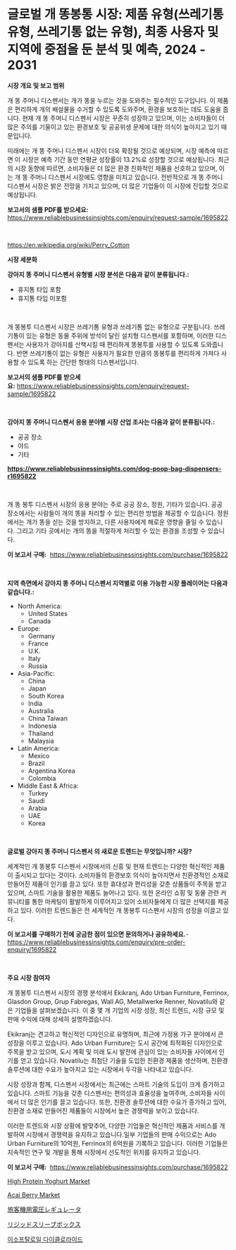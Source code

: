 <p><h1>글로벌 개 똥봉통 시장: 제품 유형(쓰레기통 유형, 쓰레기통 없는 유형), 최종 사용자 및 지역에 중점을 둔 분석 및 예측, 2024 - 2031</h1></p><p><strong>시장 개요 및 보고 범위</strong></p>
<p><p>개 똥 주머니 디스펜서는 개가 똥을 누르는 것을 도와주는 필수적인 도구입니다. 이 제품은 편리하게 개의 배설물을 수거할 수 있도록 도와주며, 환경을 보호하는 데도 도움을 줍니다. 현재 개 똥 주머니 디스펜서 시장은 꾸준히 성장하고 있으며, 이는 소비자들이 더 많은 주의를 기울이고 있는 환경보호 및 공공위생 문제에 대한 의식이 높아지고 있기 때문입니다.</p><p>미래에는 개 똥 주머니 디스펜서 시장이 더욱 확장될 것으로 예상되며, 시장 예측에 따르면 이 시장은 예측 기간 동안 연평균 성장률이 13.2%로 성장할 것으로 예상됩니다. 최근의 시장 동향에 따르면, 소비자들은 더 많은 환경 친화적인 제품을 선호하고 있으며, 이는 개 똥 주머니 디스펜서 시장에도 영향을 미치고 있습니다. 전반적으로 개 똥 주머니 디스펜서 시장은 밝은 전망을 가지고 있으며, 더 많은 기업들이 이 시장에 진입할 것으로 예상됩니다.</p></p>
<p><strong>보고서의 샘플 PDF를 받으세요:</strong> <a href="https://www.reliablebusinessinsights.com/enquiry/request-sample/1695822">https://www.reliablebusinessinsights.com/enquiry/request-sample/1695822</a></p>
<p>&nbsp;</p>
<p><a href="https://en.wikipedia.org/wiki/Perry_Cotton">https://en.wikipedia.org/wiki/Perry_Cotton</a></p>
<p><strong>시장 세분화</strong></p>
<p><strong>강아지 똥 주머니 디스펜서 유형별 시장 분석은 다음과 같이 분류됩니다.:</strong></p>
<p><ul><li>휴지통 타입 포함</li><li>휴지통 타입 미포함</li></ul></p>
<p>&nbsp;</p>
<p><p>개 똥봉투 디스펜서 시장은 쓰레기통 유형과 쓰레기통 없는 유형으로 구분됩니다. 쓰레기통이 있는 유형은 동물 주위에 방석이 달린 설치형 디스펜서를 포함하며, 이러한 디스펜서는 사용자가 강아지를 산책시킬 때 편리하게 똥봉투를 사용할 수 있도록 도와줍니다. 반면 쓰레기통이 없는 유형은 사용자가 필요한 만큼의 똥봉투를 편리하게 가져다 사용할 수 있도록 하는 간단한 형태의 디스펜서입니다.</p></p>
<p><strong>보고서의 샘플 PDF를 받으세요:</strong>&nbsp;<a href="https://www.reliablebusinessinsights.com/enquiry/request-sample/1695822">https://www.reliablebusinessinsights.com/enquiry/request-sample/1695822</a></p>
<p>&nbsp;</p>
<p><strong> 강아지 똥 주머니 디스펜서 응용 분야별 시장 산업 조사는 다음과 같이 분류됩니다.:</strong></p>
<p><ul><li>공공 장소</li><li>야드</li><li>기타</li></ul></p>
<p><strong><a href="https://www.reliablebusinessinsights.com/dog-poop-bag-dispensers-r1695822">https://www.reliablebusinessinsights.com/dog-poop-bag-dispensers-r1695822</a></strong></p>
<p>&nbsp;</p>
<p><p>개 똥 봉투 디스펜서 시장의 응용 분야는 주로 공공 장소, 정원, 기타가 있습니다. 공공 장소에서는 사람들이 개의 똥을 처리할 수 있는 편리한 방법을 제공할 수 있습니다. 정원에서는 개가 똥을 싣는 것을 방지하고, 다른 사용자에게 해로운 영향을 줄일 수 있습니다. 그리고 기타 곳에서는 개의 똥을 적절하게 처리할 수 있는 환경을 조성할 수 있습니다.</p></p>
<p><strong>이 보고서 구매:</strong>&nbsp; <a href="https://www.reliablebusinessinsights.com/purchase/1695822">https://www.reliablebusinessinsights.com/purchase/1695822</a></p>
<p>&nbsp;</p>
<p><strong>지역 측면에서 강아지 똥 주머니 디스펜서 지역별로 이용 가능한 시장 플레이어는 다음과 같습니다.:</strong></p>
<p><ul>
    <li>
        North America:
        <ul>
            <li>United States</li>
            <li>Canada</li>
        </ul>
    </li>
    <li>
        Europe:
        <ul>
            <li>Germany</li>
            <li>France</li>
            <li>U.K.</li>
            <li>Italy</li>
            <li>Russia</li>
        </ul>
    </li>
    <li>
        Asia-Pacific:
        <ul>
            <li>China</li>
            <li>Japan</li>
            <li>South Korea</li>
            <li>India</li>
            <li>Australia</li>
            <li>China Taiwan</li>
            <li>Indonesia</li>
            <li>Thailand</li>
            <li>Malaysia</li>
        </ul>
    </li>
    <li>
        Latin America:
        <ul>
            <li>Mexico</li>
            <li>Brazil</li>
            <li>Argentina Korea</li>
            <li>Colombia</li>
        </ul>
    </li>
    <li>
        Middle East & Africa:
        <ul>
            <li>Turkey</li>
            <li>Saudi</li>
            <li>Arabia</li>
            <li>UAE</li>
            <li>Korea</li>
        </ul>
    </li>
    </ul></p>
<p>&nbsp;</p>
<p><strong>글로벌 강아지 똥 주머니 디스펜서 의 새로운 트렌드는 무엇입니까? 시장?</strong></p>
<p><p>세계적인 개 똥봉투 디스펜서 시장에서의 신흥 및 현재 트렌드는 다양한 혁신적인 제품이 출시되고 있다는 것이다. 소비자들의 환경보호 의식이 높아지면서 친환경적인 소재로 만들어진 제품이 인기를 끌고 있다. 또한 휴대성과 편리성을 갖춘 상품들이 주목을 받고 있으며, 스마트 기술을 활용한 제품도 늘어나고 있다. 또한 온라인 쇼핑 및 동물 관련 커뮤니티를 통한 마케팅이 활발하게 이루어지고 있어 소비자들에게 더 많은 선택지를 제공하고 있다. 이러한 트렌드들은 전 세계적인 개 똥봉투 디스펜서 시장의 성장을 이끌고 있다.</p></p>
<p><strong>이 보고서를 구매하기 전에 궁금한 점이 있으면 문의하거나 공유하세요.</strong>- <a href="https://www.reliablebusinessinsights.com/enquiry/pre-order-enquiry/1695822">https://www.reliablebusinessinsights.com/enquiry/pre-order-enquiry/1695822</a></p>
<p>&nbsp;</p>
<p><strong>주요 시장 참여자</strong></p>
<p><p>개 똥봉투 디스펜서 시장의 경쟁 분석에서 Ekikranj, Ado Urban Furniture, Ferrinox, Glasdon Group, Grup Fabregas, Wall AG, Metallwerke Renner, Novatilu와 같은 기업들을 살펴보겠습니다. 이 중 몇 개 기업의 시장 성장, 최신 트렌드, 시장 규모 및 판매 수익에 대해 상세히 설명하겠습니다.</p><p>Ekikranj는 견고하고 혁신적인 디자인으로 유명하며, 최근에 가정용 가구 분야에서 큰 성장을 이루고 있습니다. Ado Urban Furniture는 도시 공간에 최적화된 디자인으로 주목을 받고 있으며, 도시 계획 및 미래 도시 발전에 관심이 있는 소비자들 사이에서 인기를 얻고 있습니다. Novatilu는 최첨단 기술을 도입한 친환경 제품을 생산하며, 친환경 솔루션에 대한 수요가 높아지고 있는 시장에서 두각을 나타내고 있습니다.</p><p>시장 성장과 함께, 디스펜서 시장에서는 최근에는 스마트 기술의 도입이 크게 증가하고 있습니다. 스마트 기능을 갖춘 디스펜서는 편의성과 효율성을 높여주며, 소비자들 사이에서 더 많은 인기를 끌고 있습니다. 또한, 친환경 솔루션에 대한 수요가 증가하고 있어, 친환경 소재로 만들어진 제품들이 시장에서 높은 경쟁력을 보이고 있습니다.</p><p>이러한 트렌드와 시장 상황에 발맞추어, 다양한 기업들은 혁신적인 제품과 서비스를 개발하여 시장에서 경쟁력을 유지하고 있습니다.일부 기업들의 판매 수익으로는 Ado Urban Furniture의 10억원, Ferrinox의 6억원을 기록하고 있습니다. 이러한 기업들은 지속적인 연구 및 개발을 통해 시장에서 선도적인 위치를 유지하고 있습니다.</p></p>
<p><strong>이 보고서 구매:</strong>&nbsp;&nbsp;<a href="https://www.reliablebusinessinsights.com/purchase/1695822">https://www.reliablebusinessinsights.com/purchase/1695822</a></p>
<p><p><a href="https://github.com/suitykhatun12/Market-Research-Report-List-1/blob/main/high-protein-yoghurt-market.md">High Protein Yoghurt Market</a></p><p><a href="https://github.com/khadijahesham19/Market-Research-Report-List-1/blob/main/acai-berry-market.md">Acai Berry Market</a></p><p><a href="https://github.com/LenoraKris2023/Market-Research-Report-List-1/blob/main/2357958153226.md">旅客機用電圧レギュレータ</a></p><p><a href="https://github.com/JoanaNitzsche/Market-Research-Report-List-1/blob/main/9685784153227.md">リジッドスリーブボックス</a></p><p><a href="https://github.com/shade463/Market-Research-Report-List-1/blob/main/9565513163667.md">이소프탈로일 다이클로라이드</a></p></p>